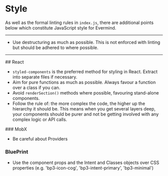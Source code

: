 # Style

As well as the formal linting rules in `index.js`, there are additional points below which constitute JavaScript style for Evermind.

---


* Use destructuring as much as possible. This is not enforced with linting but should be adhered to where possible.

---

## React

* `styled-components` is the preferred method for styling in React. Extract into separate files if necessary.
* Aim for pure functions as much as possible. Always favour a function over a class if you can.
* Avoid `renderSection()` methods where possible, favouring stand-alone components.
* Follow the rule of: the more complex the code, the higher up the hierarchy it should be. This means when you get several layers deep, your components should be purer and not be getting involved with any complex logic or API calls.

### MobX
* Be careful about Providers


### BluePrint

* Use the component props and the Intent and Classes objects over CSS properties (e.g. 'bp3-icon-cog', 'bp3-intent-primary', 'bp3-minimal')
